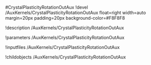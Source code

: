 <!-- MOOSE Object Documentation Stub: Remove this when content is added. -->
#CrystalPlasticityRotationOutAux
!devel /AuxKernels/CrystalPlasticityRotationOutAux float=right width=auto margin=20px padding=20px background-color=#F8F8F8

!description /AuxKernels/CrystalPlasticityRotationOutAux

!parameters /AuxKernels/CrystalPlasticityRotationOutAux

!inputfiles /AuxKernels/CrystalPlasticityRotationOutAux

!childobjects /AuxKernels/CrystalPlasticityRotationOutAux
